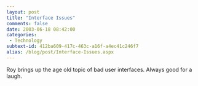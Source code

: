 ```yaml
---
layout: post
title: "Interface Issues"
comments: false
date: 2003-06-18 08:42:00
categories:
 - Technology
subtext-id: 412ba609-417c-463c-a16f-a4ec41c246f7
alias: /blog/post/Interface-Issues.aspx
---
```



Roy brings up the age old topic of bad user interfaces. Always good for a laugh. 
